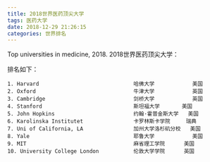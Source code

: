 ```yaml
---
title: 2018世界医药顶尖大学
tags: 医药大学
date: 2018-12-29 21:26:15
categories: 世界排名
---
```

Top universities in medicine, 2018.
2018世界医药顶尖大学：
<!-- more -->
排名如下：
```
1. Harvard                         		哈佛大学        	美国
2. Oxford								牛津大学			英国			
3. Cambridge							剑桥大学			英国
4. Stanford								斯坦福大学		美国
5. John Hopkins							约翰·霍普金斯大学	美国
6. Karolinska Institutet				卡罗林斯卡学院		瑞典
7. Uni of California, LA				加州大学洛杉矶分校	美国
8. Yale									耶鲁大学			美国
9. MIT									麻省理工学院		美国
10. University College London			伦敦大学学院		英国
```